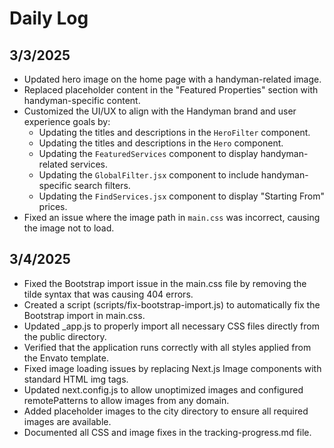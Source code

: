 # Daily Log

## 3/3/2025

- Updated hero image on the home page with a handyman-related image.
- Replaced placeholder content in the "Featured Properties" section with handyman-specific content.
- Customized the UI/UX to align with the Handyman brand and user experience goals by:
    - Updating the titles and descriptions in the `HeroFilter` component.
    - Updating the titles and descriptions in the `Hero` component.
    - Updating the `FeaturedServices` component to display handyman-related services.
    - Updating the `GlobalFilter.jsx` component to include handyman-specific search filters.
    - Updating the `FindServices.jsx` component to display "Starting From" prices.
- Fixed an issue where the image path in `main.css` was incorrect, causing the image not to load.

## 3/4/2025

- Fixed the Bootstrap import issue in the main.css file by removing the tilde syntax that was causing 404 errors.
- Created a script (scripts/fix-bootstrap-import.js) to automatically fix the Bootstrap import in main.css.
- Updated _app.js to properly import all necessary CSS files directly from the public directory.
- Verified that the application runs correctly with all styles applied from the Envato template.
- Fixed image loading issues by replacing Next.js Image components with standard HTML img tags.
- Updated next.config.js to allow unoptimized images and configured remotePatterns to allow images from any domain.
- Added placeholder images to the city directory to ensure all required images are available.
- Documented all CSS and image fixes in the tracking-progress.md file.
